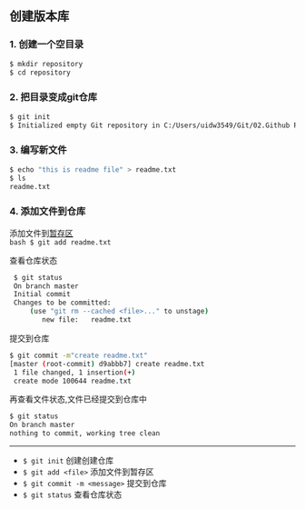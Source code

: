 
## 创建版本库
### 1. 创建一个空目录
```bash
$ mkdir repository
$ cd repository
```
### 2. 把目录变成git仓库
```bash
$ git init
$ Initialized empty Git repository in C:/Users/uidw3549/Git/02.Github Repository/repository/.git/
```
### 3. 编写新文件
```bash
$ echo "this is readme file" > readme.txt
$ ls
readme.txt
```
### 4. 添加文件到仓库
   添加文件到[暂存区](/staging) 	
	```bash
	$ git add readme.txt 
    ```
    
   查看仓库状态
   ```bash
	$ git status
	On branch master
	Initial commit
	Changes to be committed:
		(use "git rm --cached <file>..." to unstage)
		   new file:   readme.txt
   ```
   提交到仓库
   ```bash
   $ git commit -m"create readme.txt"
   [master (root-commit) d9abbb7] create readme.txt
    1 file changed, 1 insertion(+)
    create mode 100644 readme.txt
   ```
   再查看文件状态,文件已经提交到仓库中
   ```bash
   $ git status
On branch master
nothing to commit, working tree clean
   ```

***
* ``` $ git init ``` 创建创建仓库
*  ``` $ git add <file> ``` 添加文件到暂存区
*  ``` $ git commit -m <message> ``` 提交到仓库
*  ``` $ git status ``` 查看仓库状态

